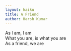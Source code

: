 ```yaml
---
layout: haiku
title: A Friend
author: Harsh Kumar
---
```


As I am, I am<br>
What you are, is what you are<br>
As a friend, we are<br>
